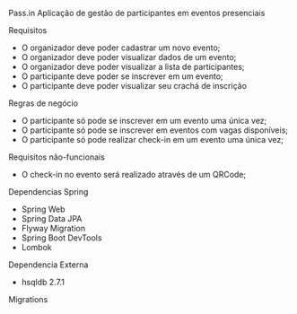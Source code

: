 Pass.in
Aplicação de gestão de participantes em eventos presenciais

Requisitos
- O organizador deve poder cadastrar um novo evento;
- O organizador deve poder visualizar dados de um evento;
- O organizador deve poder visualizar a lista de participantes;
- O participante deve poder se inscrever em um evento;
- O participante deve poder visualizar seu crachá de inscrição

Regras de negócio
- O participante só pode se inscrever em um evento uma única vez;
- O participante só pode se inscrever em eventos com vagas disponíveis;
- O participante só pode realizar check-in em um evento uma única vez;

Requisitos não-funcionais
- O check-in no evento será realizado através de um QRCode;

Dependencias Spring
- Spring Web
- Spring Data JPA
- Flyway Migration
- Spring Boot DevTools
- Lombok

Dependencia Externa
- hsqldb 2.7.1

Migrations